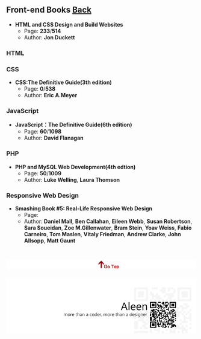 ## Front-end Books	[Back](./../Readme.md)

- **HTML and CSS Design and Build Websites**  
	- Page: **233**/**514**
	- Author: **Jon Duckett**	

### HTML

### CSS
- **CSS:The Definitive Guide(3th edition)**
	- Page: **0**/**538**
	- Author: **Eric A.Meyer**

### JavaScript

- **JavaScript：The Definitive Guide(6th edition)**
	- Page: **60**/**1098**
	- Author: **David Flanagan**

### PHP

- **PHP and MySQL Web Development(4th edtion)**
	- Page: **50**/**1009**
	- Author: **Luke Welling**, **Laura Thomson**

### Responsive Web Design
- **Smashing Book #5: Real-Life Responsive Web Design**
	- Page:
	- Author: **Daniel Mall**, **Ben Callahan**, **Eileen Webb**, **Susan Robertson**, **Sara Soueidan**, **Zoe M.Gillenwater**, **Bram Stein**, **Yoav Weiss**, **Fabio Carneiro**, **Tom Maslen**, **Vitaly Friedman**, **Andrew Clarke**, **John Allsopp**, **Matt Gaunt**  

<a href="#" style="left:200px;"><img src="./../pic/gotop.png"></a>
=====
<a href="http://aleen42.github.io/" target="_blank" ><img src="./../pic/tail.gif"></a>
